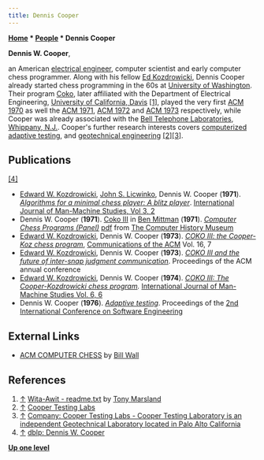 ```yaml
---
title: Dennis Cooper
---
```

**[Home](Home "Home") * [People](People "People") * Dennis Cooper**

**Dennis W. Cooper**,

an American [electrical engineer](https://en.wikipedia.org/wiki/Electrical_engineering), computer scientist and early computer chess programmer. Along with his fellow [Ed Kozdrowicki](Ed_Kozdrowicki "Ed Kozdrowicki"), Dennis Cooper already started chess programming in the 60s at [University of Washington](https://en.wikipedia.org/wiki/University_of_Washington). Their program [Coko](Coko "Coko"), later affiliated with the Department of Electrical Engineering, [University of California, Davis](https://en.wikipedia.org/wiki/University_of_California,_Davis) <a id="cite-note-1" href="#cite-ref-1">[1]</a>, played the very first [ACM 1970](ACM_1970 "ACM 1970") as well the [ACM 1971](ACM_1971 "ACM 1971"), [ACM 1972](ACM_1972 "ACM 1972") and [ACM 1973](ACM_1973 "ACM 1973") respectively, while Cooper was already associated with the [Bell Telephone Laboratories](Bell_Laboratories "Bell Laboratories"), [Whippany, N.J.](https://en.wikipedia.org/wiki/Whippany,_New_Jersey). Cooper's further research interests covers [computerized adaptive testing](https://en.wikipedia.org/wiki/Computerized_adaptive_testing), and [geotechnical engineering](https://en.wikipedia.org/wiki/Geotechnical_engineering) <a id="cite-note-2" href="#cite-ref-2">[2]</a><a id="cite-note-3" href="#cite-ref-3">[3]</a>.

## Publications

<a id="cite-note-4" href="#cite-ref-4">[4]</a>

- [Edward W. Kozdrowicki](Ed_Kozdrowicki "Ed Kozdrowicki"), [John S. Licwinko](http://www.linkedin.com/pub/john-licwinko/15/b07/962), Dennis W. Cooper (**1971**). *[Algorithms for a minimal chess player: A blitz player](http://www.sciencedirect.com/science/article/pii/S0020737371800123)*. [International Journal of Man-Machine Studies, Vol 3, 2](http://www.sciencedirect.com/science?_ob=PublicationURL&_tockey=%23TOC%236830%231971%23999969997%23695565%23FLP%23&_cdi=6830&_pubType=J&view=c&_auth=y&_acct=C000050221&_version=1&_urlVersion=0&_userid=10&md5=d904df3cf14dfeea642d77044a3a9d48)
- Dennis W. Cooper (**1971**). [Coko III](Coko "Coko") in [Ben Mittman](Ben_Mittman "Ben Mittman") (**1971**). *[Computer Chess Programs (Panel)](http://www.computerhistory.org/chess/full_record.php?iid=doc-431614f6d1ee8)* [pdf](http://archive.computerhistory.org/projects/chess/related_materials/text/3-1%20and%203-3.computer_chess_panel.mittman/3-1%20and%203-3.computer_chess_panel.mittman_etc.1971.ACM.062303021.pdf) from [The Computer History Museum](The_Computer_History_Museum "The Computer History Museum")
- [Edward W. Kozdrowicki](Ed_Kozdrowicki "Ed Kozdrowicki"), Dennis W. Cooper (**1973**). *[COKO III: the Cooper-Koz chess program](http://portal.acm.org/citation.cfm?id=362288)*, [Communications of the ACM](ACM#Communications "ACM") Vol. 16, 7
- [Edward W. Kozdrowicki](Ed_Kozdrowicki "Ed Kozdrowicki"), Dennis W. Cooper (**1973**). *[COKO III and the future of inter-snap judgment communication](http://portal.acm.org/citation.cfm?id=805706)*. Proceedings of the ACM annual conference
- [Edward W. Kozdrowicki](Ed_Kozdrowicki "Ed Kozdrowicki"), Dennis W. Cooper (**1974**). *[COKO III: The Cooper-Kozdrowicki chess program](http://www.sciencedirect.com/science?_ob=ArticleURL&_udi=B6WGS-4T73MH1-1&_user=10&_coverDate=11%2F30%2F1974&_rdoc=1&_fmt=high&_orig=browse&_srch=doc-info%28%23toc%236830%231974%23999939993%23696079%23FLP%23display%23Volume%29&_cdi=6830&_sort=d&_docanchor=&view=c&_ct=8&_acct=C000050221&_version=1&_urlVersion=0&_userid=10&md5=328130c5073ebaec9fde85ad1660329c).* [International Journal of Man-Machine Studies Vol. 6, 6](http://www.sciencedirect.com/science?_ob=PublicationURL&_tockey=%23TOC%236830%231974%23999939993%23696079%23FLP%23&_cdi=6830&_pubType=J&view=c&_auth=y&_acct=C000050221&_version=1&_urlVersion=0&_userid=10&md5=0e502b85e9d01337a96f6677d4ac3ad4)
- Dennis W. Cooper (**1976**). *[Adaptive testing](http://portal.acm.org/citation.cfm?id=800253.807657&coll=GUIDE&dl=GUIDE&CFID=85772213&CFTOKEN=87643375)*. Proceedings of the [2nd International Conference on Software Engineering](http://portal.acm.org/toc.cfm?id=800253&type=proceeding&coll=GUIDE&dl=GUIDE&CFID=85772213&CFTOKEN=87643375)

## External Links

- [ACM COMPUTER CHESS](http://ed-thelen.org/comp-hist/ACM-ComputerChessWall.html) by [Bill Wall](index.php?title=Bill_Wall&action=edit&redlink=1 "Bill Wall (page does not exist)")

## References

1. <a id="cite-ref-1" href="#cite-note-1">↑</a> [Wita-Awit - readme.txt](http://webdocs.cs.ualberta.ca/~tony/Public/Awit-Wita-ComputerChess/Awit-Wita-ReadMe/wita-history-readme.txt) by [Tony Marsland](Tony_Marsland "Tony Marsland")
1. <a id="cite-ref-2" href="#cite-note-2">↑</a> [Cooper Testing Labs](http://www.coopertestinglabs.com/)
1. <a id="cite-ref-3" href="#cite-note-3">↑</a> [Company: Cooper Testing Labs - Cooper Testing Laboratory is an independent Geotechnical Laboratory located in Palo Alto California](http://companydatabase.org/c/services-testing-laboratories/water-testing/construction-construction/independent-testing/cooper-testing-labs.html)
1. <a id="cite-ref-4" href="#cite-note-4">↑</a> [dblp: Dennis W. Cooper](http://www.informatik.uni-trier.de/~ley/pers/hd/c/Cooper:Dennis_W=)

**[Up one level](People "People")**

